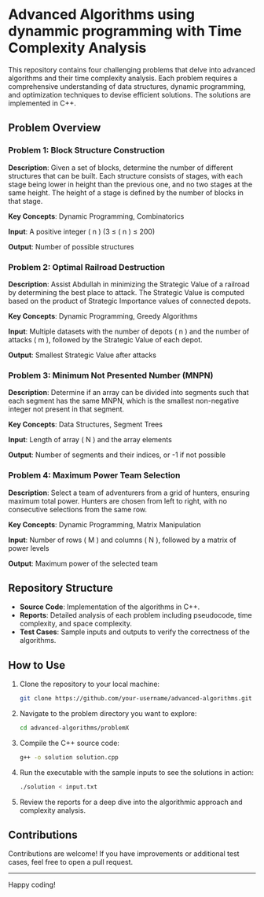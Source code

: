 # Advanced Algorithms using dynammic programming with Time Complexity Analysis

This repository contains four challenging problems that delve into advanced algorithms and their time complexity analysis. Each problem requires a comprehensive understanding of data structures, dynamic programming, and optimization techniques to devise efficient solutions. The solutions are implemented in C++.

## Problem Overview

### Problem 1: Block Structure Construction
**Description**: Given a set of blocks, determine the number of different structures that can be built. Each structure consists of stages, with each stage being lower in height than the previous one, and no two stages at the same height. The height of a stage is defined by the number of blocks in that stage.

**Key Concepts**: Dynamic Programming, Combinatorics

**Input**: A positive integer \( n \) (3 ≤ \( n \) ≤ 200)

**Output**: Number of possible structures

### Problem 2: Optimal Railroad Destruction
**Description**: Assist Abdullah in minimizing the Strategic Value of a railroad by determining the best place to attack. The Strategic Value is computed based on the product of Strategic Importance values of connected depots.

**Key Concepts**: Dynamic Programming, Greedy Algorithms

**Input**: Multiple datasets with the number of depots \( n \) and the number of attacks \( m \), followed by the Strategic Value of each depot.

**Output**: Smallest Strategic Value after attacks

### Problem 3: Minimum Not Presented Number (MNPN)
**Description**: Determine if an array can be divided into segments such that each segment has the same MNPN, which is the smallest non-negative integer not present in that segment.

**Key Concepts**: Data Structures, Segment Trees

**Input**: Length of array \( N \) and the array elements

**Output**: Number of segments and their indices, or -1 if not possible

### Problem 4: Maximum Power Team Selection
**Description**: Select a team of adventurers from a grid of hunters, ensuring maximum total power. Hunters are chosen from left to right, with no consecutive selections from the same row.

**Key Concepts**: Dynamic Programming, Matrix Manipulation

**Input**: Number of rows \( M \) and columns \( N \), followed by a matrix of power levels

**Output**: Maximum power of the selected team

## Repository Structure
- **Source Code**: Implementation of the algorithms in C++.
- **Reports**: Detailed analysis of each problem including pseudocode, time complexity, and space complexity.
- **Test Cases**: Sample inputs and outputs to verify the correctness of the algorithms.

## How to Use
1. Clone the repository to your local machine:
    ```bash
    git clone https://github.com/your-username/advanced-algorithms.git
    ```
2. Navigate to the problem directory you want to explore:
    ```bash
    cd advanced-algorithms/problemX
    ```
3. Compile the C++ source code:
    ```bash
    g++ -o solution solution.cpp
    ```
4. Run the executable with the sample inputs to see the solutions in action:
    ```bash
    ./solution < input.txt
    ```
5. Review the reports for a deep dive into the algorithmic approach and complexity analysis.

## Contributions
Contributions are welcome! If you have improvements or additional test cases, feel free to open a pull request.

---

Happy coding!
